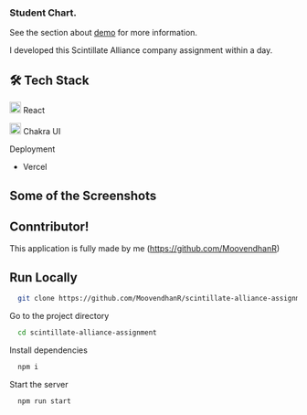 ### Student Chart.

See the section about [demo](https://jolly-sherbet-8e98c8.netlify.app/) for more information.



I developed this Scintillate Alliance company assignment within a day.


## 🛠 Tech Stack <br/>

<img src="https://cdn-icons-png.flaticon.com/512/1126/1126012.png" width=20/> React

<img src="https://imgs.search.brave.com/TdMohCF5jDPE3Qgo94uj5PLnYQRKcFaGq4uklYKnKRI/rs:fit:200:225:1/g:ce/aHR0cHM6Ly90c2Uz/Lm1tLmJpbmcubmV0/L3RoP2lkPU9JUC5s/UmIwN04zNGhjc05L/dWZ4VldrRm9BQUFB/QSZwaWQ9QXBp" width=20/> Chakra UI



Deployment

 - Vercel<br/>


## Some of the Screenshots


## Conntributor!

This application is fully made by me 
(https://github.com/MoovendhanR)

## Run Locally

```bash
  git clone https://github.com/MoovendhanR/scintillate-alliance-assignment
```

Go to the project directory

```bash
  cd scintillate-alliance-assignment
```

Install dependencies

```bash
  npm i
```

Start the server

```bash
  npm run start
```






